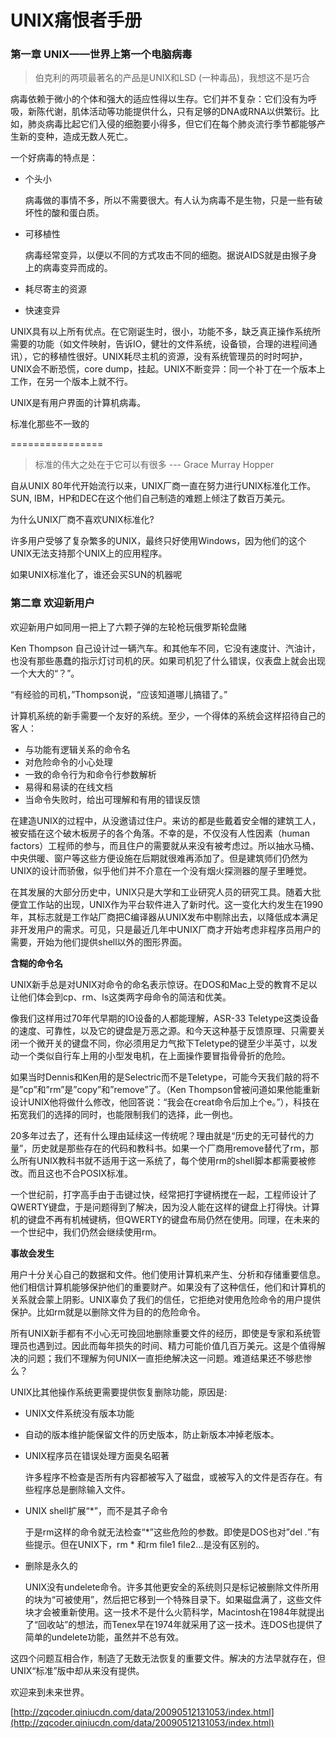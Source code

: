 # UNIX痛恨者手册

### 第一章 UNIX——世界上第一个电脑病毒

> 伯克利的两项最著名的产品是UNIX和LSD (一种毒品)，我想这不是巧合

病毒依赖于微小的个体和强大的适应性得以生存。它们并不复杂：它们没有为呼吸，新陈代谢，肌体活动等功能提供什么，只有足够的DNA或RNA以供繁衍。比如，肺炎病毒比起它们入侵的细胞要小得多，但它们在每个肺炎流行季节都能够产生新的变种，造成无数人死亡。

一个好病毒的特点是：

* 个头小

  病毒做的事情不多，所以不需要很大。有人认为病毒不是生物，只是一些有破坏性的酸和蛋白质。

* 可移植性

  病毒经常变异，以便以不同的方式攻击不同的细胞。据说AIDS就是由猴子身上的病毒变异而成的。

* 耗尽寄主的资源

* 快速变异

UNIX具有以上所有优点。在它刚诞生时，很小，功能不多，缺乏真正操作系统所需要的功能（如文件映射，告诉IO，健壮的文件系统，设备锁，合理的进程间通讯），它的移植性很好。UNIX耗尽主机的资源，没有系统管理员的时时呵护，UNIX会不断恐慌，core dump，挂起。UNIX不断变异：同一个补丁在一个版本上工作，在另一个版本上就不行。

UNIX是有用户界面的计算机病毒。

标准化那些不一致的

================

> 标准的伟大之处在于它可以有很多  --- Grace Murray Hopper

自从UNIX 80年代开始流行以来，UNIX厂商一直在努力进行UNIX标准化工作。SUN, IBM，HP和DEC在这个他们自己制造的难题上倾注了数百万美元。

为什么UNIX厂商不喜欢UNIX标准化?

许多用户受够了复杂繁多的UNIX，最终只好使用Windows，因为他们的这个UNIX无法支持那个UNIX上的应用程序。

如果UNIX标准化了，谁还会买SUN的机器呢

### 第二章 欢迎新用户

欢迎新用户如同用一把上了六颗子弹的左轮枪玩俄罗斯轮盘赌

Ken Thompson 自己设计过一辆汽车。和其他车不同，它没有速度计、汽油计，也没有那些愚蠢的指示灯讨司机的厌。如果司机犯了什么错误，仪表盘上就会出现一个大大的“？”。

“有经验的司机，”Thompson说，“应该知道哪儿搞错了。”

计算机系统的新手需要一个友好的系统。至少，一个得体的系统会这样招待自己的客人：

* 与功能有逻辑关系的命令名
* 对危险命令的小心处理
* 一致的命令行为和命令行参数解析
* 易得和易读的在线文档
* 当命令失败时，给出可理解和有用的错误反馈

在建造UNIX的过程中，从没邀请过住户。来访的都是些戴着安全帽的建筑工人，被安插在这个破木板房子的各个角落。不幸的是，不仅没有人性因素（human factors）工程师的参与，而且住户的需要就从来没有被考虑过。所以抽水马桶、中央供暖、窗户等这些方便设施在后期就很难再添加了。但是建筑师们仍然为UNIX的设计而骄傲，似乎他们并不介意在一个没有烟火探测器的屋子里睡觉。

在其发展的大部分历史中，UNIX只是大学和工业研究人员的研究工具。随着大批便宜工作站的出现，UNIX作为平台软件进入了新时代。这一变化大约发生在1990年，其标志就是工作站厂商把C编译器从UNIX发布中剔除出去，以降低成本满足非开发用户的需求。可见，只是最近几年中UNIX厂商才开始考虑非程序员用户的需要，开始为他们提供shell以外的图形界面。

**含糊的命令名**

UNIX新手总是对UNIX对命令的命名表示惊讶。在DOS和Mac上受的教育不足以让他们体会到cp、rm、ls这类两字母命令的简洁和优美。

像我们这样用过70年代早期的IO设备的人都能理解，ASR-33 Teletype这类设备的速度、可靠性，以及它的键盘是万恶之源。和今天这种基于反馈原理、只需要关闭一个微开关的键盘不同，你必须用足力气揿下Teletype的键至少半英寸，以发动一个类似自行车上用的小型发电机，在上面操作要冒指骨骨折的危险。

如果当时Dennis和Ken用的是Selectric而不是Teletype，可能今天我们敲的将不是”cp”和”rm”是”copy”和”remove”了。（Ken Thompson曾被问道如果他能重新设计UNIX他将做什么修改，他回答说：“我会在creat命令后加上个e。”），科技在拓宽我们的选择的同时，也能限制我们的选择，此一例也。

20多年过去了，还有什么理由延续这一传统呢？理由就是“历史的无可替代的力量”，历史就是那些存在的代码和教科书。如果一个厂商用remove替代了rm，那么所有UNIX教科书就不适用于这一系统了，每个使用rm的shell脚本都需要被修改。而且这也不合POSIX标准。

一个世纪前，打字高手由于击键过快，经常把打字键柄搅在一起，工程师设计了QWERTY键盘，于是问题得到了解决，因为没人能在这样的键盘上打得快。计算机的键盘不再有机械键柄，但QWERTY的键盘布局仍然在使用。同理，在未来的一个世纪中，我们仍然会继续使用rm。

**事故会发生**

用户十分关心自己的数据和文件。他们使用计算机来产生、分析和存储重要信息。他们相信计算机能够保护他们的重要财产。如果没有了这种信任，他们和计算机的关系就会蒙上阴影。UNIX辜负了我们的信任，它拒绝对使用危险命令的用户提供保护。比如rm就是以删除文件为目的的危险命令。

所有UNIX新手都有不小心无可挽回地删除重要文件的经历，即使是专家和系统管理员也遇到过。因此而每年损失的时间、精力可能价值几百万美元。这是个值得解决的问题；我们不理解为何UNIX一直拒绝解决这一问题。难道结果还不够悲惨么？

UNIX比其他操作系统更需要提供恢复删除功能，原因是:

* UNIX文件系统没有版本功能

* 自动的版本维护能保留文件的历史版本，防止新版本冲掉老版本。

* UNIX程序员在错误处理方面臭名昭著

  许多程序不检查是否所有内容都被写入了磁盘，或被写入的文件是否存在。有些程序总是删除输入文件。

* UNIX shell扩展“\*”，而不是其子命令

  于是rm这样的命令就无法检查“*”这些危险的参数。即使是DOS也对”del *.*”有些提示。但在UNIX下，rm * 和rm file1 file2…是没有区别的。

* 删除是永久的

  UNIX没有undelete命令。许多其他更安全的系统则只是标记被删除文件所用的块为“可被使用”，然后把它移到一个特殊目录下。如果磁盘满了，这些文件块才会被重新使用。这一技术不是什么火箭科学，Macintosh在1984年就提出了“回收站”的想法，而Tenex早在1974年就采用了这一技术。连DOS也提供了简单的undelete功能，虽然并不总有效。

这四个问题互相合作，制造了无数无法恢复的重要文件。解决的方法早就存在，但UNIX“标准”版中却从来没有提供。

欢迎来到未来世界。

[http://zqcoder.qiniucdn.com/data/20090512131053/index.html](http://zqcoder.qiniucdn.com/data/20090512131053/index.html)
